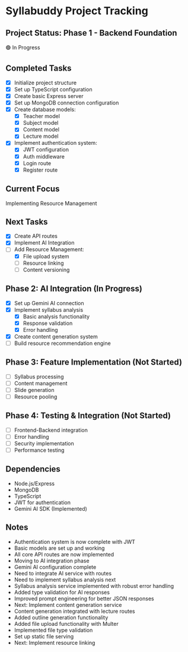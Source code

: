 # Syllabuddy Project Tracking

## Project Status: Phase 1 - Backend Foundation
🟢 In Progress

## Completed Tasks
- [x] Initialize project structure
- [x] Set up TypeScript configuration
- [x] Create basic Express server
- [x] Set up MongoDB connection configuration
- [x] Create database models:
  - [x] Teacher model
  - [x] Subject model
  - [x] Content model
  - [x] Lecture model
- [x] Implement authentication system:
  - [x] JWT configuration
  - [x] Auth middleware
  - [x] Login route
  - [x] Register route

## Current Focus
Implementing Resource Management

## Next Tasks
- [x] Create API routes
- [x] Implement AI Integration
- [ ] Add Resource Management:
  - [x] File upload system
  - [ ] Resource linking
  - [ ] Content versioning

## Phase 2: AI Integration (In Progress)
- [x] Set up Gemini AI connection
- [x] Implement syllabus analysis
  - [x] Basic analysis functionality
  - [x] Response validation
  - [x] Error handling
- [x] Create content generation system
- [ ] Build resource recommendation engine

## Phase 3: Feature Implementation (Not Started)
- [ ] Syllabus processing
- [ ] Content management
- [ ] Slide generation
- [ ] Resource pooling

## Phase 4: Testing & Integration (Not Started)
- [ ] Frontend-Backend integration
- [ ] Error handling
- [ ] Security implementation
- [ ] Performance testing

## Dependencies
- Node.js/Express
- MongoDB
- TypeScript
- JWT for authentication
- Gemini AI SDK (Implemented)

## Notes
- Authentication system is now complete with JWT
- Basic models are set up and working
- All core API routes are now implemented
- Moving to AI integration phase
- Gemini AI configuration complete
- Need to integrate AI service with routes
- Need to implement syllabus analysis next
- Syllabus analysis service implemented with robust error handling
- Added type validation for AI responses
- Improved prompt engineering for better JSON responses
- Next: Implement content generation service
- Content generation integrated with lecture routes
- Added outline generation functionality
- Added file upload functionality with Multer
- Implemented file type validation
- Set up static file serving
- Next: Implement resource linking